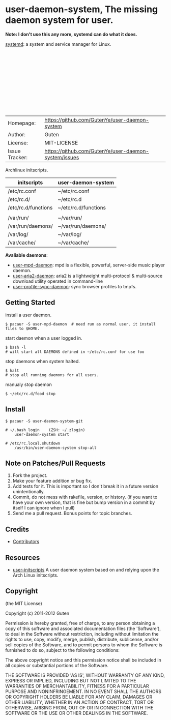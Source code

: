 user-daemon-system, The missing daemon system for user.
==============================================================

**Note: I don't use this any more, systemd can do what it does.**

[systemd](http://www.freedesktop.org/wiki/Software/systemd): a system and service manager for Linux.

<br/>
<br/>
<br/>
<br/>
<br/>
<br/>
<br/>
<br/>
<br/>
<br/>
<br/>

|                |                                                      |
|----------------|------------------------------------------------------|
| Homepage:      | https://github.com/GutenYe/user-daemon-system        |
| Author:	       | Guten                                                |
| License:       | MIT-LICENSE                                          |
| Issue Tracker: | https://github.com/GutenYe/user-daemon-system/issues |

Archlinux initscripts.

|  initscripts 	         | user-daemon-system   |
|------------------------|----------------------|
| /etc/rc.conf           | ~/etc/rc.conf        |
| /etc/rc.d/ 	           | ~/etc/rc.d           |
| /etc/rc.d/functions    | ~/etc/rc.d/functions |
|                        |                      |
| /var/run/              | ~/var/run/           |
| /var/run/daemons/      | ~/var/run/daemons/   |
| /var/log/              | ~/var/log/           |
| /var/cache/            | ~/var/cache/         |

**Avaliable daemons**:

* [user-mpd-daemon](https://aur.archlinux.org/packages.php?ID=56855): mpd is a flexible, powerful, server-side music player daemon.
* [user-aria2-daemon](https://aur.archlinux.org/packages.php?ID=56854): aria2 is a lightweight multi-protocol & multi-source download utility operated in command-line
* [user-profile-sync-daemon](https://aur.archlinux.org/packages.php?ID=62147): sync browser profiles to tmpfs.

Getting Started
-----
	
install a user daemon.

	$ pacaur -S user-mpd-daemon  # need run as normal user. it install files to $HOME.

start daemon when a user logged in.

	$ bash -l
	# will start all DAEMONS defined in ~/etc/rc.conf for use foo

stop daemons when system halted.

	$ halt
	# stop all running daemons for all users.

manualy stop daemon

	$ ~/etc/rc.d/food stop

Install
-------

	$ pacaur -S user-daemon-system-git

	# ~/.bash_login    (ZSH: ~/.zlogin)
		user-daemon-system start

	# /etc/rc.local.shutdown
		/usr/bin/user-daemon-system stop-all

Note on Patches/Pull Requests
-----------------------------

1. Fork the project.
2. Make your feature addition or bug fix.
3. Add tests for it. This is important so I don't break it in a future version unintentionally.
4. Commit, do not mess with rakefile, version, or history. (if you want to have your own version, that is fine but bump version in a commit by itself I can ignore when I pull)
5. Send me a pull request. Bonus points for topic branches.

Credits
--------

* [Contributors](https://github.com/GutenYe/user-daemon-system/contributors)

Resources
---------

* [user-initscripts](https://github.com/fleger/user-initscripts) A user daemon system based on and relying upon the Arch Linux initscripts.

Copyright
---------

(the MIT License)

Copyright (c) 2011-2012 Guten

Permission is hereby granted, free of charge, to any person obtaining a copy of this software and associated documentation files (the 'Software'), to deal in the Software without restriction, including without limitation the rights to use, copy, modify, merge, publish, distribute, sublicense, and/or sell copies of the Software, and to permit persons to whom the Software is furnished to do so, subject to the following conditions:

The above copyright notice and this permission notice shall be included in all copies or substantial portions of the Software.

THE SOFTWARE IS PROVIDED 'AS IS', WITHOUT WARRANTY OF ANY KIND, EXPRESS OR IMPLIED, INCLUDING BUT NOT LIMITED TO THE WARRANTIES OF MERCHANTABILITY, FITNESS FOR A PARTICULAR PURPOSE AND NONINFRINGEMENT.  IN NO EVENT SHALL THE AUTHORS OR COPYRIGHT HOLDERS BE LIABLE FOR ANY CLAIM, DAMAGES OR OTHER LIABILITY, WHETHER IN AN ACTION OF CONTRACT, TORT OR OTHERWISE, ARISING FROM, OUT OF OR IN CONNECTION WITH THE SOFTWARE OR THE USE OR OTHER DEALINGS IN THE SOFTWARE.
